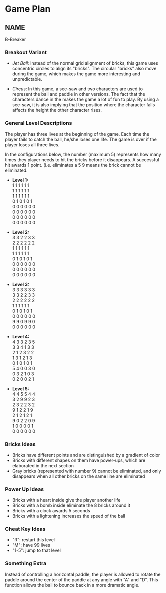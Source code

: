 # Game Plan
## NAME
B-Breaker

### Breakout Variant
- *Jet Ball:* Instead of the normal grid alignment of bricks, this game uses concentric circles to align its "bricks". The circular "bricks" also move during the game, which makes the game more interesting and unpredictable. 

- *Circus*: In this game, a see-saw and two characters are used to represent the ball and paddle in other versions. The fact that the characters dance in the makes the game a lot of fun to play. By using a see-saw, it is also implying that the position where the character falls affects the height the other character rises. 

### General Level Descriptions
The player has three lives at the beginning of the game. Each time the player fails to catch the ball, he/she loses one life. The game is over if the player loses all three lives. 

In the configurations below, the number (maximum 5) represents how many times they player needs to hit the bricks before it disappears. A successful hit awards 1 point. (i.e. eliminates a 5 9 means the brick cannot be eliminated.

- **Level 1:**  
1 1 1 1 1 1   
1 1 1 1 1 1   
1 1 1 1 1 1   
0 1 0 1 0 1   
0 0 0 0 0 0   
0 0 0 0 0 0   
0 0 0 0 0 0  
0 0 0 0 0 0  

- **Level 2:**  
3 3 2 2 3 3  
2 2 2 2 2 2  
1 1 1 1 1 1   
1 1 1 1 1 1   
0 1 0 1 0 1   
0 0 0 0 0 0   
0 0 0 0 0 0   
0 0 0 0 0 0  

- **Level 3:**  
3 3 3 3 3 3  
3 3 2 2 3 3  
2 2 2 2 2 2  
1 1 1 1 1 1   
0 1 0 1 0 1   
0 0 0 0 0 0  
9 9 0 9 9 0   
0 0 0 0 0 0  

- **Level 4:**  
4 3 3 2 3 5  
3 3 4 1 3 3  
2 1 2 3 2 2  
1 3 1 2 1 3   
0 1 0 1 0 1   
5 4 0 0 3 0  
0 3 2 1 0 3   
0 2 0 0 2 1

- **Level 5:**  
4 4 5 5 4 4  
3 2 9 9 2 3  
2 3 2 2 3 2  
9 1 2 2 1 9   
2 1 2 1 2 1   
9 0 2 2 0 9  
1 0 0 0 0 1   
0 0 0 0 0 0  


### Bricks Ideas
- Bricks have different points and are distinguished by a gradient of color
- Bricks with different shapes on them have power-ups, which are elaborated in the next section
- Gray bricks (represented with number 9) cannot be eliminated, and only disappears when all other bricks on the same line are eliminated 

### Power Up Ideas
- Bricks with a heart inside give the player another life
- Bricks with a bomb inside eliminate the 8 bricks around it
- Bricks with a clock awards 5 seconds 
- Bricks with a lightening increases the speed of the ball

### Cheat Key Ideas
- "R": restart this level
- "M": have 99 lives
- "1-5": jump to that level 

### Something Extra
Instead of controlling a horizontal paddle, the player is allowed to rotate the paddle around the center of the paddle at any angle with "A" and "D". This function allows the ball to bounce back in a more dramatic angle.
